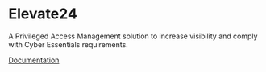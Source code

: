 # Elevate24

A Privileged Access Management solution to increase visibility and comply with Cyber Essentials requirements.

[Documentation](./docs)
